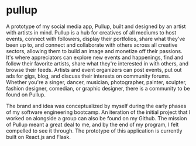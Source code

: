 # pullup

A prototype of my social media app, Pullup, built and designed by an artist with artists in mind. Pullup is a hub for creatives of all mediums to host events, connect with followers, display their portfolios, share what they've been up to, and connect and collaborate with others across all creative sectors, allowing them to build an image and monetize off their passions. It's where appreciators can explore new events and happenings, find and follow their favorite artists, share what they're interested in with others, and browse their feeds. Artists and event organizers can post events, put out ads for gigs, blog, and discuss their interests on community forums. Whether you're a singer, dancer, musician, photographer, painter, sculpter, fashion designer, comedian, or graphic designer, there is a community to be found on Pullup.

The brand and idea was conceptualized by myself during the early phases of my software engineering bootcamp. An iteration of the initial project that I worked on alongside a group can also be found on my Github. The mission of Pullup meant a great deal to me, and by the end of my program, I felt compelled to see it through. The prototype of this application is currently built on React.js and Flask.